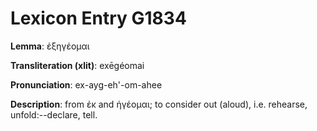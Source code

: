 # Lexicon Entry G1834

**Lemma**: ἐξηγέομαι

**Transliteration (xlit)**: exēgéomai

**Pronunciation**: ex-ayg-eh'-om-ahee

**Description**:
from ἐκ and ἡγέομαι; to consider out (aloud), i.e. rehearse, unfold:--declare, tell.
